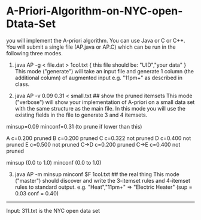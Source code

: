 # A-Priori-Algorithm-on-NYC-open-Dtata-Set


you will implement the A-priori algorithm.
You can use Java or C or C++. You will submit a single file (AP.java or AP.C) which can be run in the following three modes.

1. java AP -g < file.dat > 1col.txt { this file should be: "UID","your data" }
This mode ("generate") will take an input file and generate 1 column (the additional column) of augmented input e.g. "11pm+" as described in class.

2. java AP -v 0.09 0.31 < small.txt ## show the pruned itemsets
This mode ("verbose") will show your implementation of A-priori on a small data set with the same structure as the main file. In this mode you will use the existing
fields in the file to generate 3 and 4 itemsets.

minsup=0.09
minconf=0.31 (to prune if lower than this)

A c=0.200 pruned
B c=0.200 pruned
C c=0.322 not pruned
D c=0.400 not pruned
E c=0.500 not pruned
C->D c=0.200 pruned
C->E c=0.400 not pruned

minsup  (0.0 to 1.0)
minconf (0.0 to 1.0)

3. java AP -m minsup minconf $F 1col.txt  ## the real thing
This mode ("master") should discover and write the 3-itemset rules and 4-itemset rules to standard output.
e.g.
"Heat","11pm+" => "Electric Heater" (sup = 0.03 conf = 0.40)
---------------------------------------------------------------------------------------------------------------------------------------------------------------------------------------------------------------------------------------------------------------------------------------------------------------------------------------------------------------------------------------------------------------------------------

Input: 311.txt is the NYC open data set 
